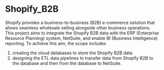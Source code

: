 # Shopify_B2B
Shopify provides a business-to-business (B2B) e-commerce solution that allows seamless wholesale selling alongside other business operations.  
This project aims to integrate the Shopify B2B data with the ERP (Enterprise Resource Planning) system, NetSuite, and enable BI (Business Intelligence) reporting.
To achieve this aim, the scope includes 
1. creating the cloud databases to store the Shopify B2B data
2. designing the ETL data pipelines to transfer data from Shopify B2B to the database and then from the database to NetSuite.
